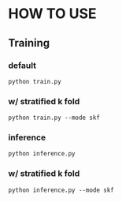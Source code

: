 # HOW TO USE

## Training

### default
`python train.py`
### w/ stratified k fold
`python train.py --mode skf`

### inference
`python inference.py`
### w/ stratified k fold
`python inference.py --mode skf`

